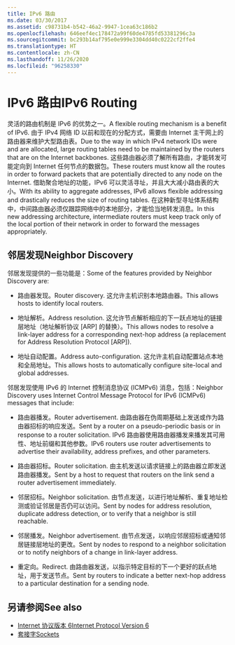```yaml
---
title: IPv6 路由
ms.date: 03/30/2017
ms.assetid: c98731b4-b542-46a2-9947-1cea63c186b2
ms.openlocfilehash: 646eef4ec178472a99f60de4785fd53381296c3a
ms.sourcegitcommit: bc293b14af795e0e999e3304dd40c0222cf2ffe4
ms.translationtype: HT
ms.contentlocale: zh-CN
ms.lasthandoff: 11/26/2020
ms.locfileid: "96258330"
---
```

# <a name="ipv6-routing"></a><span data-ttu-id="e4076-102">IPv6 路由</span><span class="sxs-lookup"><span data-stu-id="e4076-102">IPv6 Routing</span></span>

<span data-ttu-id="e4076-103">灵活的路由机制是 IPv6 的优势之一。</span><span class="sxs-lookup"><span data-stu-id="e4076-103">A flexible routing mechanism is a benefit of IPv6.</span></span> <span data-ttu-id="e4076-104">由于 IPv4 网络 ID 以前和现在的分配方式，需要由 Internet 主干网上的路由器来维护大型路由表。</span><span class="sxs-lookup"><span data-stu-id="e4076-104">Due to the way in which IPv4 network IDs were and are allocated, large routing tables need to be maintained by the routers that are on the Internet backbones.</span></span> <span data-ttu-id="e4076-105">这些路由器必须了解所有路由，才能转发可能定向到 Internet 任何节点的数据包。</span><span class="sxs-lookup"><span data-stu-id="e4076-105">These routers must know all the routes in order to forward packets that are potentially directed to any node on the Internet.</span></span> <span data-ttu-id="e4076-106">借助聚合地址的功能，IPv6 可以灵活寻址，并且大大减小路由表的大小。</span><span class="sxs-lookup"><span data-stu-id="e4076-106">With its ability to aggregate addresses, IPv6 allows flexible addressing and drastically reduces the size of routing tables.</span></span> <span data-ttu-id="e4076-107">在这种新型寻址体系结构中，中间路由器必须仅跟踪网络中的本地部分，才能恰当地转发消息。</span><span class="sxs-lookup"><span data-stu-id="e4076-107">In this new addressing architecture, intermediate routers must keep track only of the local portion of their network in order to forward the messages appropriately.</span></span>  
  
## <a name="neighbor-discovery"></a><span data-ttu-id="e4076-108">邻居发现</span><span class="sxs-lookup"><span data-stu-id="e4076-108">Neighbor Discovery</span></span>  

 <span data-ttu-id="e4076-109">邻居发现提供的一些功能是：</span><span class="sxs-lookup"><span data-stu-id="e4076-109">Some of the features provided by Neighbor Discovery are:</span></span>  
  
- <span data-ttu-id="e4076-110">路由器发现。</span><span class="sxs-lookup"><span data-stu-id="e4076-110">Router discovery.</span></span> <span data-ttu-id="e4076-111">这允许主机识别本地路由器。</span><span class="sxs-lookup"><span data-stu-id="e4076-111">This allows hosts to identify local routers.</span></span>  
  
- <span data-ttu-id="e4076-112">地址解析。</span><span class="sxs-lookup"><span data-stu-id="e4076-112">Address resolution.</span></span> <span data-ttu-id="e4076-113">这允许节点解析相应的下一跃点地址的链接层地址（地址解析协议 [ARP] 的替换）。</span><span class="sxs-lookup"><span data-stu-id="e4076-113">This allows nodes to resolve a link-layer address for a corresponding next-hop address (a replacement for Address Resolution Protocol [ARP]).</span></span>  
  
- <span data-ttu-id="e4076-114">地址自动配置。</span><span class="sxs-lookup"><span data-stu-id="e4076-114">Address auto-configuration.</span></span> <span data-ttu-id="e4076-115">这允许主机自动配置站点本地和全局地址。</span><span class="sxs-lookup"><span data-stu-id="e4076-115">This allows hosts to automatically configure site-local and global addresses.</span></span>  
  
 <span data-ttu-id="e4076-116">邻居发现使用 IPv6 的 Internet 控制消息协议 (ICMPv6) 消息，包括：</span><span class="sxs-lookup"><span data-stu-id="e4076-116">Neighbor Discovery uses Internet Control Message Protocol for IPv6 (ICMPv6) messages that include:</span></span>  
  
- <span data-ttu-id="e4076-117">路由器播发。</span><span class="sxs-lookup"><span data-stu-id="e4076-117">Router advertisement.</span></span> <span data-ttu-id="e4076-118">由路由器在伪周期基础上发送或作为路由器招标的响应发送。</span><span class="sxs-lookup"><span data-stu-id="e4076-118">Sent by a router on a pseudo-periodic basis or in response to a router solicitation.</span></span> <span data-ttu-id="e4076-119">IPv6 路由器使用路由器播发来播发其可用性、地址前缀和其他参数。</span><span class="sxs-lookup"><span data-stu-id="e4076-119">IPv6 routers use router advertisements to advertise their availability, address prefixes, and other parameters.</span></span>  
  
- <span data-ttu-id="e4076-120">路由器招标。</span><span class="sxs-lookup"><span data-stu-id="e4076-120">Router solicitation.</span></span> <span data-ttu-id="e4076-121">由主机发送以请求链接上的路由器立即发送路由器播发。</span><span class="sxs-lookup"><span data-stu-id="e4076-121">Sent by a host to request that routers on the link send a router advertisement immediately.</span></span>  
  
- <span data-ttu-id="e4076-122">邻居招标。</span><span class="sxs-lookup"><span data-stu-id="e4076-122">Neighbor solicitation.</span></span> <span data-ttu-id="e4076-123">由节点发送，以进行地址解析、重复地址检测或验证邻居是否仍可以访问。</span><span class="sxs-lookup"><span data-stu-id="e4076-123">Sent by nodes for address resolution, duplicate address detection, or to verify that a neighbor is still reachable.</span></span>  
  
- <span data-ttu-id="e4076-124">邻居播发。</span><span class="sxs-lookup"><span data-stu-id="e4076-124">Neighbor advertisement.</span></span> <span data-ttu-id="e4076-125">由节点发送，以响应邻居招标或通知邻居链接层地址的更改。</span><span class="sxs-lookup"><span data-stu-id="e4076-125">Sent by nodes to respond to a neighbor solicitation or to notify neighbors of a change in link-layer address.</span></span>  
  
- <span data-ttu-id="e4076-126">重定向。</span><span class="sxs-lookup"><span data-stu-id="e4076-126">Redirect.</span></span> <span data-ttu-id="e4076-127">由路由器发送，以指示特定目标的下一个更好的跃点地址，用于发送节点。</span><span class="sxs-lookup"><span data-stu-id="e4076-127">Sent by routers to indicate a better next-hop address to a particular destination for a sending node.</span></span>  
  
## <a name="see-also"></a><span data-ttu-id="e4076-128">另请参阅</span><span class="sxs-lookup"><span data-stu-id="e4076-128">See also</span></span>

- [<span data-ttu-id="e4076-129">Internet 协议版本 6</span><span class="sxs-lookup"><span data-stu-id="e4076-129">Internet Protocol Version 6</span></span>](internet-protocol-version-6.md)
- [<span data-ttu-id="e4076-130">套接字</span><span class="sxs-lookup"><span data-stu-id="e4076-130">Sockets</span></span>](sockets.md)
